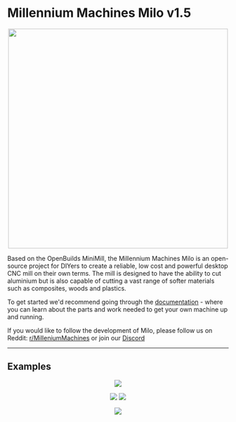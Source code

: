 # Millennium Machines Milo v1.5

<p align="center">
  <img height="500" src="https://github.com/MillenniumMachines/Milo-v1.5/assets/7659338/d0d1d9b8-de4d-40d1-b2df-69ea5fe7d555">
</p>

Based on the OpenBuilds MiniMill, the Millennium Machines Milo is an open-source project for DIYers to create a reliable, low cost and powerful desktop CNC mill on their own terms. The mill is designed to have the ability to cut aluminium but is also capable of cutting a vast range of softer materials such as composites, woods and plastics.

To get started we'd recommend going through the [documentation](./docs/index.md) - where you can learn about the parts and work needed to get your own machine up and running.

If you would like to follow the development of Milo, please follow us on Reddit: [r/MilleniumMachines](https://www.reddit.com/r/MilleniumMachines/) or join our [Discord](https://discord.gg/ya4UUj7ax2)

---
## Examples

<p align="center">
  <img src="./images/cutting.gif">
</p>

<p align="center">
  <img src="./images/chips.gif">
  <img src="./images/long_tool.gif">
</p>

<p align="center">
  <img src="./images/moving.gif">
</p>
